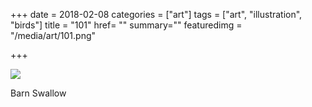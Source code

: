 +++
date = 2018-02-08
categories = ["art"]
tags = ["art", "illustration", "birds"]
title = "101"
href= ""
summary=""
featuredimg = "/media/art/101.png"

+++

<img src="/media/art/101.png" />

Barn Swallow
